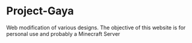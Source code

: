# Project-Gaya
Web modification of various designs.
The objective of this website is for personal use and probably a Minecraft Server
